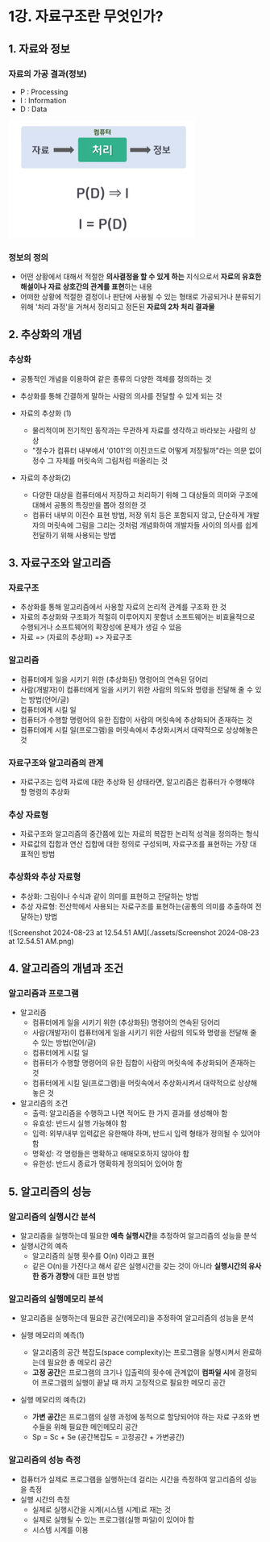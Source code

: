 # 1강. 자료구조란 무엇인가?

## 1. 자료와 정보

### 자료의 가공 결과(정보)

- P : Processing
- I : Information
- D : Data

<img src="./assets/Screenshot 2024-08-23 at 12.32.30 AM.png" alt="Screenshot 2024-08-23 at 12.32.30 AM" style="zoom:80%;" />

### 정보의 정의

- 어떤 상황에서 대해서 적절한 **의사결정을 할 수 있게 하는** 지식으로서 **자료의 유효한 해설이나 자료 상호간의 관계를 표현**하는 내용
- 어떠한 상황에 적절한 결정이나 판단에 사용될 수 있는 형태로 가공되거나 분류되기 위해 '처리 과정'을 거쳐서 정리되고 정돈된 **자료의 2차 처리 결과물**



## 2. 추상화의 개념

### 추상화

- 공통적인 개념을 이용하여 같은 종류의 다양한 객체를 정의하는 것
- 추상화를 통해 간결하게 말하는 사람의 의사를 전달할 수 있게 되는 것

- 자료의 추상화 (1)
  - 물리적이며 전기적인 동작과는 무관하게 자료를 생각하고 바라보는 사람의 상상
  - "정수가 컴퓨터 내부에서 '0101'의 이진코드로 어떻게 저장될까"라는 의문 없이 정수 그 자체를 머릿속의 그림처럼 떠올리는 것
- 자료의 추상화(2)
  - 다양한 대상을 컴퓨터에서 저장하고 처리하기 위해 그 대상들의 의미와 구조에 대해서 공통의 특징만을 뽑아 정의한 것
  - 컴퓨터 내부의 이진수 표현 방법, 저장 위치 등은 포함되지 않고, 단순하게 개발자의 머릿속에 그림을 그리는 것처럼 개념화하여 개발자들 사이의 의사를 쉽게 전달하기 위해 사용되는 방법



## 3. 자료구조와 알고리즘

### 자료구조

- 추상화를 통해 알고리즘에서 사용할 자료의 논리적 관계를 구조화 한 것
- 자료의 추상화와 구조화가 적절히 이루어지지 못함녀 소프트웨어는 비효율적으로 수행되거나 소프트웨어의 확장성에 문제가 생길 수 있음
- 자료 => (자료의 추상화) => 자료구조



### 알고리즘

- 컴퓨터에게 일을 시키기 위한 (추상화된) 명령어의 연속된 덩어리
- 사람(개발자)이 컴퓨터에게 일을 시키기 위한 사람의 의도와 명령을 전달해 줄 수 있는 방법(언어/글)
- 컴퓨터에게 시킬 일
- 컴퓨터가 수행할 명령어의 유한 집합이 사람의 머릿속에 추상화되어 존재하는 것
- 컴퓨터에게 시킬 일(프로그램)을 머릿속에서 추상화시켜서 대략적으로 상상해놓은 것



### 자료구조와 알고리즘의 관계

- 자료구조는 입력 자료에 대한 추상화 된 상태라면, 알고리즘은 컴퓨터가 수행해야 할 명령의 추상화



### 추상 자료형

- 자료구조와 알고리즘의 중간쯤에 있는 자료의 복잡한 논리적 성격을 정의하는 형식
- 자료값의 집합과 연산 집합에 대한 정의로 구성되며, 자료구조를 표현하는 가장 대표적인 방법



### 추상화와 추상 자료형

- 추상화: 그림이나 수식과 같이 의미를 표현하고 전달하는 방법
- 추상 자료형: 전산학에서 사용되는 자료구조를 표현하는(공통의 의미를 추출하여 전달하는) 방법

![Screenshot 2024-08-23 at 12.54.51 AM](./assets/Screenshot 2024-08-23 at 12.54.51 AM.png)



## 4. 알고리즘의 개념과 조건

### 알고리즘과 프로그램

- 알고리즘
  - 컴퓨터에게 일을 시키기 위한 (추상화된) 명령어의 연속된 덩어리
  - 사람(개발자)이 컴퓨터에게 일을 시키기 위한 사람의 의도와 명령을 전달해 줄 수 있는 방법(언어/글)
  - 컴퓨터에게 시킬 일
  - 컴퓨터가 수행할 명령어의 유한 집합이 사람의 머릿속에 추상화되어 존재하는 것
  - 컴퓨터에게 시킬 일(프로그램)을 머릿속에서 추상화시켜서 대략적으로 상상해놓은 것
- 알고리즘의 조건
  - 출력: 알고리즘을 수행하고 나면 적어도 한 가지 결과를 생성해야 함
  - 유효성: 반드시 실행 가능해야 함
  - 입력: 외부/내부 입력값은 유한해야 하며, 반드시 입력 형태가 정의될 수 있어야 함
  - 명확성: 각 명령들은 명확하고 애매모호하지 않아야 함
  - 유한성: 반드시 종료가 명확하게 정의되어 있어야 함



## 5. 알고리즘의 성능

### 알고리즘의 실행시간 분석

- 알고리즘을 실행하는데 필요한 **예측 실행시간**을 추정하여 알고리즘의 성능을 분석
- 실행시간의 예측
  - 알고리즘의 실행 횟수를 O(n) 이라고 표현
  - 같은 O(n)을 가진다고 해서 같은 실행시간을 갖는 것이 아니라 **실행시간의 유사한 증가 경향**에 대한 표현 방법



### 알고리즘의 실행메모리 분석

- 알고리즘을 실행하는데 필요한 공간(메모리)을 추정하여 알고리즘의 성능을 분석

- 실행 메모리의 예측(1)
  - 알고리즘의 공간 복잡도(space complexity)는 프로그램을 실행시켜서 완료하는데 필요한 총 메모리 공간
  - **고정 공간**은 프로그램의 크기나 입출력의 횟수에 관계없이 **컴파일 시**에 결정되어 프로그램의 실행이 끝날 때 까지 고정적으로 필요한 메모리 공간

- 실행 메모리의 예측(2)
  - **가변 공간**은 프로그램의 실행 과정에 동적으로 할당되어야 하는 자료 구조와 변수들을 위해 필요한 메인메모리 공간
  - Sp = Sc + Se (공간복잡도 = 고정공간 + 가변공간)



### 알고리즘의 성능 측정

- 컴퓨터가 실제로 프로그램을 실행하는데 걸리는 시간을 측정하여 알고리즘의 성능을 측정
- 실행 시간의 측정
  - 실제로 실행시간을 시계(시스템 시계)로 재는 것
  - 실제로 실행될 수 있는 프로그램(실행 파일)이 있어야 함
  - 시스템 시계를 이용

